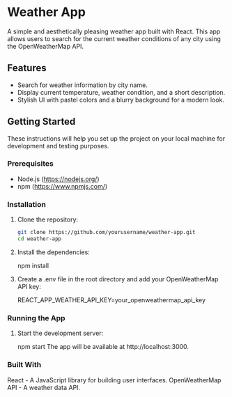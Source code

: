 # Weather App

A simple and aesthetically pleasing weather app built with React. This app allows users to search for the current weather conditions of any city using the OpenWeatherMap API.


## Features

- Search for weather information by city name.
- Display current temperature, weather condition, and a short description.
- Stylish UI with pastel colors and a blurry background for a modern look.


## Getting Started

These instructions will help you set up the project on your local machine for development and testing purposes.

### Prerequisites

- Node.js (https://nodejs.org/)
- npm (https://www.npmjs.com/)

### Installation

1. Clone the repository:

   ```sh
   git clone https://github.com/yourusername/weather-app.git
   cd weather-app

2. Install the dependencies:

    npm install

3. Create a .env file in the root directory and add your OpenWeatherMap API key:

    REACT_APP_WEATHER_API_KEY=your_openweathermap_api_key

### Running the App

1. Start the development server:

    npm start
    The app will be available at http://localhost:3000.

### Built With

React - A JavaScript library for building user interfaces.
OpenWeatherMap API - A weather data API.
